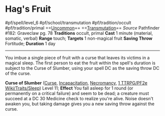 # Hag's Fruit
#pf/spell/level_6 #pf/school/transmutation #pf/tradition/occult #pf/tradition/primal
==[Uncommon](../../../Traits/Uncommon.md)== ==[Transmutation](../../../Traits/Transmutation.md)==
*Source* Pathfinder #182: Graveclaw pg. 78
**Traditions** occult, primal
**Cast** 1 minute (material, somatic, verbal)
**Range** touch; **Targets** 1 non-magical fruit
**Saving Throw** Fortitude; **Duration** 1 day

---
You imbue a single piece of fruit with a curse that leaves its victims in a magical sleep. The first person to eat the fruit within the spell's duration is subject to the Curse of Slumber, using your spell DC as the saving throw DC of the curse.

**Curse of Slumber** ([Curse](../../../Traits/Curse.md), [Incapacitation](../../../Traits/Incapacitation.md), [Necromancy](../../../Traits/Necromancy.md), [1 TTRPG/PF2e Wiki/Traits/Sleep](1%20TTRPG/PF2e%20Wiki/Traits/Sleep)) Level 11; **Effect** You fall asleep for 1 round (or permanently on a critical failure) and seem to be dead; a creature must succeed at a DC 30 Medicine check to realize you're alive. Noise doesn't awaken you, but taking damage gives you a new saving throw against the curse.
